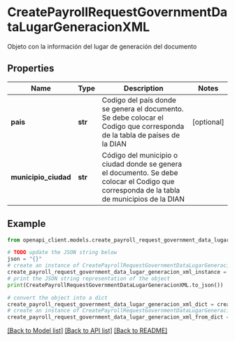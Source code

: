 # CreatePayrollRequestGovernmentDataLugarGeneracionXML

Objeto con la información del lugar de generación del documento

## Properties

Name | Type | Description | Notes
------------ | ------------- | ------------- | -------------
**pais** | **str** | Codigo del país donde se genera el documento. Se debe colocar el Codigo que corresponda de la tabla de países de la DIAN | [optional] 
**municipio_ciudad** | **str** | Código del municipio o ciudad donde se genera el documento. Se debe colocar el Codigo que corresponda de la tabla de municipios de la DIAN | 

## Example

```python
from openapi_client.models.create_payroll_request_government_data_lugar_generacion_xml import CreatePayrollRequestGovernmentDataLugarGeneracionXML

# TODO update the JSON string below
json = "{}"
# create an instance of CreatePayrollRequestGovernmentDataLugarGeneracionXML from a JSON string
create_payroll_request_government_data_lugar_generacion_xml_instance = CreatePayrollRequestGovernmentDataLugarGeneracionXML.from_json(json)
# print the JSON string representation of the object
print(CreatePayrollRequestGovernmentDataLugarGeneracionXML.to_json())

# convert the object into a dict
create_payroll_request_government_data_lugar_generacion_xml_dict = create_payroll_request_government_data_lugar_generacion_xml_instance.to_dict()
# create an instance of CreatePayrollRequestGovernmentDataLugarGeneracionXML from a dict
create_payroll_request_government_data_lugar_generacion_xml_from_dict = CreatePayrollRequestGovernmentDataLugarGeneracionXML.from_dict(create_payroll_request_government_data_lugar_generacion_xml_dict)
```
[[Back to Model list]](../README.md#documentation-for-models) [[Back to API list]](../README.md#documentation-for-api-endpoints) [[Back to README]](../README.md)


